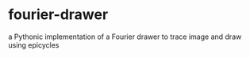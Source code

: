 # fourier-drawer
 a Pythonic implementation of a Fourier drawer to trace image and draw using epicycles
